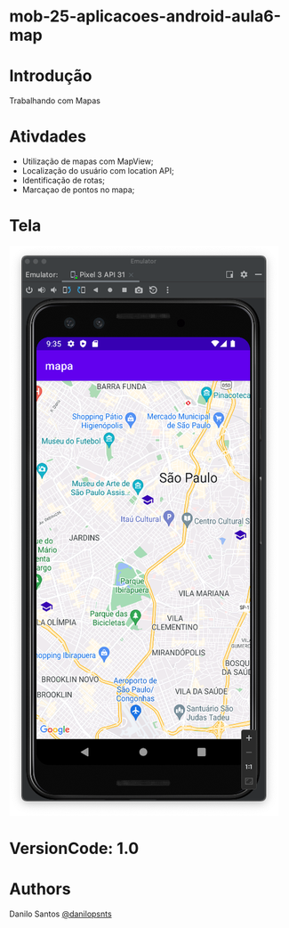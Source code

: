 # mob-25-aplicacoes-android-aula6-map
# Introdução
Trabalhando com Mapas

# Ativdades
- Utilização de mapas com MapView;
- Localização do usuário com location API;
- Identificação de rotas;
- Marcaçao de pontos no mapa;

# Tela

![Aplicativo 1](img_readme/v1.png)

# VersionCode: 1.0

# Authors
Danilo Santos
[@danilopsnts](https://www.linkedin.com/in/danilopsnts/)



